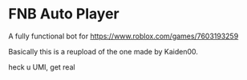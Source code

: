 # FNB Auto Player

A fully functional bot for https://www.roblox.com/games/7603193259

Basically this is a reupload of the one made by Kaiden00.

heck u UMI, get real
